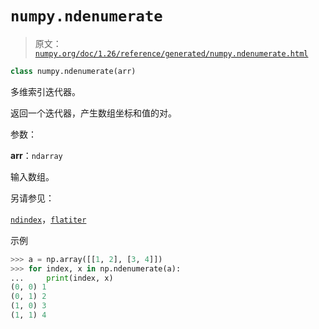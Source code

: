 # `numpy.ndenumerate`

> 原文：[`numpy.org/doc/1.26/reference/generated/numpy.ndenumerate.html`](https://numpy.org/doc/1.26/reference/generated/numpy.ndenumerate.html)

```py
class numpy.ndenumerate(arr)
```

多维索引迭代器。

返回一个迭代器，产生数组坐标和值的对。

参数：

**arr**：`ndarray`

输入数组。

另请参见：

[`ndindex`](https://numpy.org/doc/1.26/reference/generated/numpy.ndindex.html#numpy.ndindex)，[`flatiter`](https://numpy.org/doc/1.26/reference/generated/numpy.flatiter.html#numpy.flatiter)

示例

```py
>>> a = np.array([[1, 2], [3, 4]])
>>> for index, x in np.ndenumerate(a):
...     print(index, x)
(0, 0) 1
(0, 1) 2
(1, 0) 3
(1, 1) 4 
```
